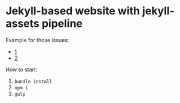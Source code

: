 # Jekyll-based website with jekyll-assets pipeline

Example for those issues: 
- [1](https://github.com/rails/sprockets/issues/428) 
- [2](https://github.com/jekyll/jekyll-assets/issues/350)

How to start:
1. `bundle install`
2. `npm i`
3. `gulp`
